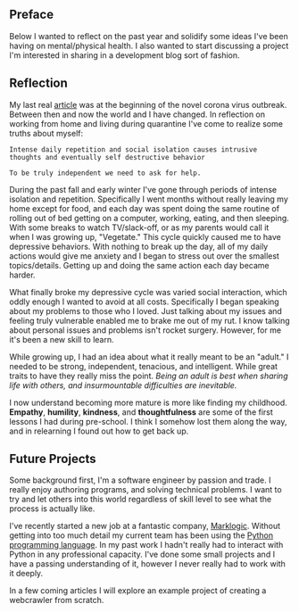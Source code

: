 ## Preface

Below I wanted to reflect on the past year and solidify some ideas I've been having on mental/physical health. I also wanted to start discussing a project I'm interested in sharing in a development blog sort of fashion.

## Reflection

My last real [article](https://danielwasserlauf.com/2020/03/28/covid-19-mental-framing/) was at the beginning of the novel corona virus outbreak. Between then and now the world and I have changed. In reflection on working from home and living during quarantine I've come to realize some truths about myself:

    Intense daily repetition and social isolation causes intrusive thoughts and eventually self destructive behavior

    To be truly independent we need to ask for help.

During the past fall and early winter I've gone through periods of intense isolation and repetition. Specifically I went months without really leaving my home except for food, and each day was spent doing the same routine of rolling out of bed getting on a computer, working, eating, and then sleeping. With some breaks to watch TV/slack-off, or as my parents would call it when I was growing up, "Vegetate." This cycle quickly caused me to have depressive behaviors. With nothing to break up the day, all of my daily actions would give me anxiety and I began to stress out over the smallest topics/details. Getting up and doing the same action each day became harder.

What finally broke my depressive cycle was varied social interaction, which oddly enough I wanted to avoid at all costs. Specifically I began speaking about my problems to those who I loved. Just talking about my issues and feeling truly vulnerable enabled me to brake me out of my rut. I know talking about personal issues and problems isn't rocket surgery. However, for me it's been a new skill to learn.

While growing up, I had an idea about what it really meant to be an "adult." I needed to be strong, independent, tenacious, and intelligent. While great traits to have they really miss the point. _Being an adult is best when sharing life with others, and insurmountable difficulties are inevitable._

I now understand becoming more mature is more like finding my childhood. **Empathy**, **humility**, **kindness**, and **thoughtfulness** are some of the first lessons I had during pre-school. I think I somehow lost them along the way, and in relearning I found out how to get back up.

## Future Projects

Some background first, I'm a software engineer by passion and trade. I really enjoy authoring programs, and solving technical problems. I want to try and let others into this world regardless of skill level to see what the process is actually like.

I've recently started a new job at a fantastic company, [Marklogic](https://www.marklogic.com/). Without getting into too much detail my current team has been using the [Python programming language](https://www.python.org/). In my past work I hadn't really had to interact with Python in any professional capacity. I've done some small projects and I have a passing understanding of it, however I never really had to work with it deeply.

In a few coming articles I will explore an example project of creating a webcrawler from scratch.
